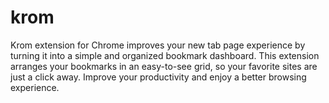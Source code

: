 # krom
Krom extension for Chrome improves your new tab page experience by turning it into a simple and organized bookmark dashboard. This extension arranges your bookmarks in an easy-to-see grid, so your favorite sites are just a click away. Improve your productivity and enjoy a better browsing experience.

